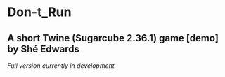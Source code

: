 # Don-t_Run
## A short Twine (Sugarcube 2.36.1) game [demo] by Shé Edwards
*Full version currently in development.*
